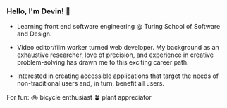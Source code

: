 ### Hello, I'm Devin! 👋

- Learning front end software engineering @ Turing School of Software and Design.
  
- Video editor/film worker turned web developer. My background as an exhaustive researcher, love of precision, and experience in creative problem-solving has drawn me to this exciting career path.

- Interested in creating accessible applications that target the needs of non-traditional users and, in turn, benefit all users.

For fun:
🚲 bicycle enthusiast 
🪴 plant appreciator

